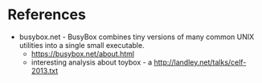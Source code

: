 # References
- busybox.net - BusyBox combines tiny versions of many common UNIX utilities into a single small executable.
  - https://busybox.net/about.html
  - interesting analysis about toybox - a http://landley.net/talks/celf-2013.txt
